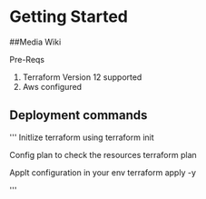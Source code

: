 # Getting Started

##Media Wiki

  Pre-Reqs
1.  Terraform Version 12 supported
2. Aws configured 

## Deployment commands
'''
Initlize terraform using 
  terraform init
  
Config plan to check the resources
  terraform plan
  
Applt configuration in your env
  terraform apply -y
  
'''
